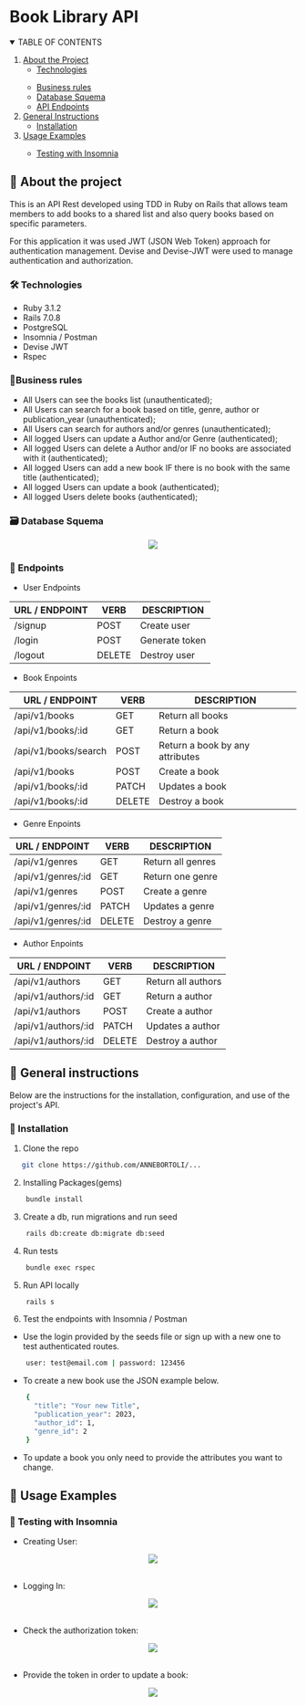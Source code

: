# Book Library API

<!-- TABLE OF CONTENTS -->
<details open="open">
  <summary>TABLE OF CONTENTS</summary>
  <ol>
    <li>
      <a href="#about-the-project">About the Project</a>
      <ul>
        <li><a href="#technologies">Technologies</a></li>
      </ul>
    </li>
    <ul>
        <li><a href="#business-rules">Business rules</a></li>
        <li><a href="#database-squema">Database Squema</a></li>
        <li><a href="#api-endpoints">API Endpoints</a></li>
    </ul>
    </li>
    <li>
      <a href="#instruções-gerais">General Instructions</a>
      <ul>
        <li><a href="#instalação">Installation</a></li>
      </ul>
    </li>
    </li>
    <li><a href="#usage-examples">Usage Examples</a></li>
      <ul><li><a href="#testing-with-insomnia">Testing with Insomnia</a></li></ul>
    </li>
    </li>
  </ol>
</details>

<!-- ABOUT THE PROJECT -->

## :notebook_with_decorative_cover: About the project

This is an API Rest developed using TDD in Ruby on Rails that allows team members to add books to a shared list and also query books based on specific parameters.

For this application it was used JWT (JSON Web Token) approach for authentication management.
Devise and Devise-JWT were used to manage authentication and authorization.

### 🛠️ Technologies

<ul>
  <li>Ruby 3.1.2</li>
  <li>Rails 7.0.8</li>
  <li>PostgreSQL</li>
  <li>Insomnia / Postman</li>
  <li>Devise JWT</li>
  <li>Rspec</li>
</ul>

### 📑Business rules

- All Users can see the books list (unauthenticated);
- All Users can search for a book based on title, genre, author or publication_year (unauthenticated);
- All Users can search for authors and/or genres (unauthenticated);
  <br>
- All logged Users can update a Author and/or Genre (authenticated);
- All logged Users can delete a Author and/or IF no books are associated with it (authenticated);
- All logged Users can add a new book IF there is no book with the same title (authenticated);
- All logged Users can update a book (authenticated);
- All logged Users delete books (authenticated);

### :card_file_box: Database Squema

<div align="center">
  <img src="public/db-pic.png">
</div>

### :truck: Endpoints

- User Endpoints

| URL / ENDPOINT | VERB   | DESCRIPTION    |
| -------------- | ------ | -------------- |
| /signup        | POST   | Create user    |
| /login         | POST   | Generate token |
| /logout        | DELETE | Destroy user   |

- Book Enpoints

| URL / ENDPOINT       | VERB   | DESCRIPTION                     |
| -------------------- | ------ | ------------------------------- |
| /api/v1/books        | GET    | Return all books                |
| /api/v1/books/:id    | GET    | Return a book                   |
| /api/v1/books/search | POST   | Return a book by any attributes |
| /api/v1/books        | POST   | Create a book                   |
| /api/v1/books/:id    | PATCH  | Updates a book                  |
| /api/v1/books/:id    | DELETE | Destroy a book                  |

- Genre Enpoints

| URL / ENDPOINT     | VERB   | DESCRIPTION       |
| ------------------ | ------ | ----------------- |
| /api/v1/genres     | GET    | Return all genres |
| /api/v1/genres/:id | GET    | Return one genre  |
| /api/v1/genres     | POST   | Create a genre    |
| /api/v1/genres/:id | PATCH  | Updates a genre   |
| /api/v1/genres/:id | DELETE | Destroy a genre   |

- Author Enpoints

| URL / ENDPOINT      | VERB   | DESCRIPTION        |
| ------------------- | ------ | ------------------ |
| /api/v1/authors     | GET    | Return all authors |
| /api/v1/authors/:id | GET    | Return a author    |
| /api/v1/authors     | POST   | Create a author    |
| /api/v1/authors/:id | PATCH  | Updates a author   |
| /api/v1/authors/:id | DELETE | Destroy a author   |

<!-- GETTING STARTED -->

## :book: General instructions

Below are the instructions for the installation, configuration, and use of the project's API.

### :electric_plug: Installation

1. Clone the repo

```sh
   git clone https://github.com/ANNEBORTOLI/...
```

2. Installing Packages(gems)

```sh
    bundle install
```

3. Create a db, run migrations and run seed

```sh
    rails db:create db:migrate db:seed
```

4. Run tests

```sh
    bundle exec rspec
```

5. Run API locally

```sh
    rails s
```

6. Test the endpoints with Insomnia / Postman

- Use the login provided by the seeds file or sign up with a new one to test authenticated routes.

```sh
    user: test@email.com | password: 123456
```

- To create a new book use the JSON example below.

```sh
    {
      "title": "Your new Title",
      "publication_year": 2023,
      "author_id": 1,
      "genre_id": 2
    }
```

- To update a book you only need to provide the attributes you want to change.

## :book: Usage Examples

### :camera_flash: Testing with Insomnia

- Creating User:
<div align="center">
  <img src="public/create-user.png">
</div>
<br>

- Logging In:
<div align="center">
  <img src="public/logging-in.png">
</div>
<br>

- Check the authorization token:
<div align="center">
  <img src="public/token.png">
</div>
<br>

- Provide the token in order to update a book:
 <div align="center">
  <img src="public/update-book.png">
</div>
<br>
